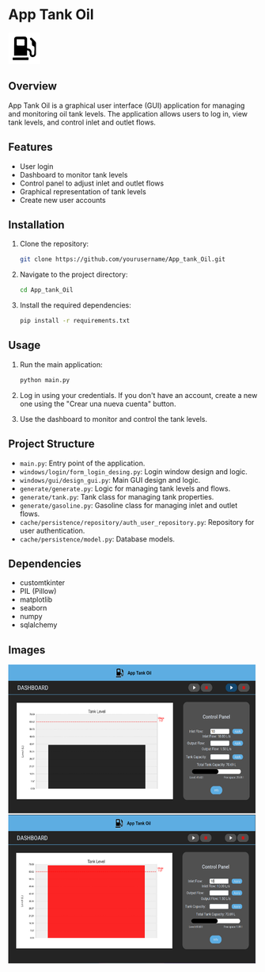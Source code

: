 # App Tank Oil 
![App Tank Oil](./pictures/index_3_.png)

## Overview
App Tank Oil is a graphical user interface (GUI) application for managing and monitoring oil tank levels. The application allows users to log in, view tank levels, and control inlet and outlet flows.

## Features
- User login
- Dashboard to monitor tank levels
- Control panel to adjust inlet and outlet flows
- Graphical representation of tank levels
- Create new user accounts

## Installation
1. Clone the repository:
    ```sh
    git clone https://github.com/yourusername/App_tank_Oil.git
    ```
2. Navigate to the project directory:
    ```sh
    cd App_tank_Oil
    ```
3. Install the required dependencies:
    ```sh
    pip install -r requirements.txt
    ```

## Usage
1. Run the main application:
    ```sh
    python main.py
    ```
2. Log in using your credentials. If you don't have an account, create a new one using the "Crear una nueva cuenta" button.

3. Use the dashboard to monitor and control the tank levels.

## Project Structure
- `main.py`: Entry point of the application.
- `windows/login/form_login_desing.py`: Login window design and logic.
- `windows/gui/design_gui.py`: Main GUI design and logic.
- `generate/generate.py`: Logic for managing tank levels and flows.
- `generate/tank.py`: Tank class for managing tank properties.
- `generate/gasoline.py`: Gasoline class for managing inlet and outlet flows.
- `cache/persistence/repository/auth_user_repository.py`: Repository for user authentication.
- `cache/persistence/model.py`: Database models.

## Dependencies
- customtkinter
- PIL (Pillow)
- matplotlib
- seaborn
- numpy
- sqlalchemy

## Images

<img src="./pictures/tank.png" alt="tank" width="500" height="300">
<img src="./pictures/tank_full.png" alt="tank full" width="500" height="300">
